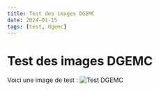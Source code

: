 ```yaml
---
title: Test des images DGEMC
date: 2024-01-15
tags: [test, dgemc]
---
```


# Test des images DGEMC

Voici une image de test :
![Test DGEMC](/assets/img/test-dgemc.jpg)
